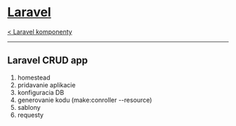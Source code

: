 [Laravel](./index.html)
=======================

[< Laravel komponenty](./komponenty.html)

- - - -

## Laravel CRUD app

1. homestead
2. pridavanie aplikacie
3. konfiguracia DB
4. generovanie kodu (make:conroller --resource)
5. sablony
6. requesty

